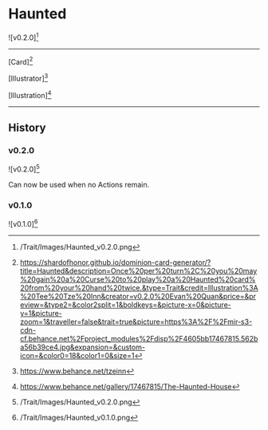 # Haunted

![v0.2.0][^v0.2.0]

---

[Card][^Card]

[Illustrator][^Illustrator]

[Illustration][^Illustration]

---

## History

### v0.2.0

![v0.2.0][^v0.2.0]

Can now be used when no Actions remain.

### v0.1.0

![v0.1.0][^v0.1.0]

[^v0.2.0]: /Trait/Images/Haunted_v0.2.0.png
[^v0.1.0]: /Trait/Images/Haunted_v0.1.0.png
[^Card]: https://shardofhonor.github.io/dominion-card-generator/?title=Haunted&description=Once%20per%20turn%2C%20you%20may%20gain%20a%20Curse%20to%20play%20a%20Haunted%20card%20from%20your%20hand%20twice.&type=Trait&credit=Illustration%3A%20Tee%20Tze%20Inn&creator=v0.2.0%20Evan%20Quan&price=&preview=&type2=&color2split=1&boldkeys=&picture-x=0&picture-y=1&picture-zoom=1&traveller=false&trait=true&picture=https%3A%2F%2Fmir-s3-cdn-cf.behance.net%2Fproject_modules%2Fdisp%2F4605bb17467815.562ba56b39ce4.jpg&expansion=&custom-icon=&color0=18&color1=0&size=1
[^Illustrator]: https://www.behance.net/tzeinn
[^Illustration]: https://www.behance.net/gallery/17467815/The-Haunted-House
